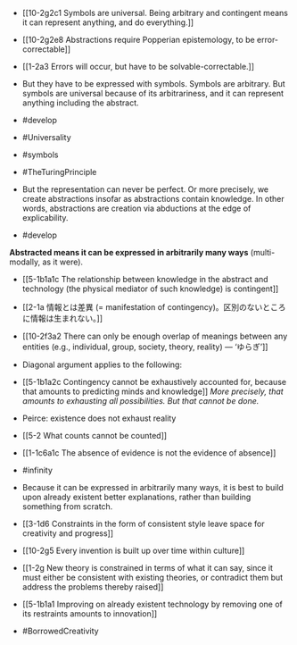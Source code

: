 - [[10-2g2c1 Symbols are universal. Being arbitrary and contingent means it can represent anything, and do everything.]]

- [[10-2g2e8 Abstractions require Popperian epistemology, to be error-correctable]]

- [[1-2a3 Errors will occur, but have to be solvable-correctable.]]

- But they have to be expressed with symbols. Symbols are arbitrary. But symbols are universal because of its arbitrariness, and it can represent anything including the abstract.
- #develop
- #Universality
- #symbols
- #TheTuringPrinciple

- But the representation can never be perfect. Or more precisely, we create abstractions insofar as abstractions contain knowledge. In other words, abstractions are creation via abductions at the edge of explicability.
- #develop

**Abstracted means it can be expressed in arbitrarily many ways** (multi-modally, as it were).
- [[5-1b1a1c The relationship between knowledge in the abstract and technology (the physical mediator of such knowledge) is contingent]]
- [[2-1a 情報とは差異 (= manifestation of contingency)。区別のないところに情報は生まれない。]]
- [[10-2f3a2 There can only be enough overlap of meanings between any entities (e.g., individual, group, society, theory, reality) — ‘ゆらぎ’]]

- Diagonal argument applies to the following:
- [[5-1b1a2c Contingency cannot be exhaustively accounted for, because that amounts to predicting minds and knowledge]]
*More precisely, that amounts to exhausting all possibilities. But that cannot be done.*
- Peirce: existence does not exhaust reality
- [[5-2 What counts cannot be counted]]
- [[1-1c6a1c The absence of evidence is not the evidence of absence]]
- #infinity

- Because it can be expressed in arbitrarily many ways, it is best to build upon already existent better explanations, rather than building something from scratch.
- [[3-1d6 Constraints in the form of consistent style leave space for creativity and progress]]
- [[10-2g5 Every invention is built up over time within culture]]
- [[1-2g New theory is constrained in terms of what it can say, since it must either be consistent with existing theories, or contradict them but address the problems thereby raised]]
- [[5-1b1a1 Improving on already existent technology by removing one of its restraints amounts to innovation]]
- #BorrowedCreativity
